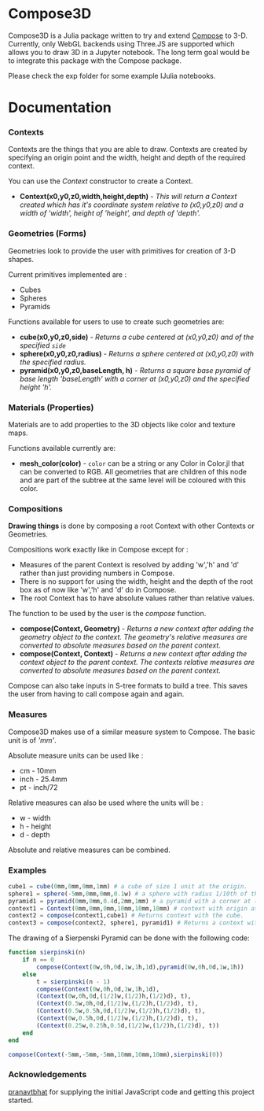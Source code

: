 # Compose3D

Compose3D is a Julia package written to try and extend [Compose](http://composejl.org/) to 3-D. Currently, only WebGL backends using Three.JS are supported which allows you to draw 3D in a Jupyter notebook. The long term goal would be to integrate this package with the Compose package.

Please check the exp folder for some example IJulia notebooks.

# Documentation

### Contexts

Contexts are the things that you are able to draw. Contexts are created by specifying an origin point and the width, height and depth of the required context. 

You can use the *Context* constructor to create a Context. 

* **Context(x0,y0,z0,width,height,depth)** - *This will return a Context created which has it's coordinate system relative to (x0,y0,z0) and a width of 'width', height of 'height', and depth of 'depth'.* 

### Geometries (Forms)

Geometries look to provide the user with primitives for creation of 3-D shapes.

Current primitives implemented are :

   * Cubes
   * Spheres
   * Pyramids

Functions available for users to use to create such geometries are:
	
* **cube(x0,y0,z0,side)** - *Returns a cube centered at (x0,y0,z0) and of the specified `side`*
* **sphere(x0,y0,z0,radius)** - *Returns a sphere centered at (x0,y0,z0) with the specified radius.*
* **pyramid(x0,y0,z0,baseLength, h)** - *Returns a square base pyramid of base length 'baseLength' with a corner at (x0,y0,z0) and the specified height 'h'.*

### Materials (Properties)

Materials are to add properties to the 3D objects like color and texture maps. 

Functions available currently are:

* **mesh_color(color)** - `color` can be a string or any Color in Color.jl that can be converted to RGB. All geometries that are children of this node and are part of the subtree at the same level will be coloured with this color. 

### Compositions

**Drawing things** is done by composing a root Context with other Contexts or Geometries.   

Compositions work exactly like in Compose except for :

* Measures of the parent Context is resolved by adding 'w','h' and 'd' rather than just providing numbers in Compose. 
* There is no support for using the width, height and the depth of the root box as of now like 'w','h' and 'd' do in Compose.
* The root Context has to have absolute values rather than relative values.

The function to be used by the user is the *compose* function. 

* **compose(Context, Geometry)** - *Returns a new context after adding the geometry object to the context. The geometry's relative measures are converted to absolute measures based on the parent context.*
* **compose(Context, Context)** - *Returns a new context after adding the context object to the parent context. The contexts relative measures are converted to absolute measures based on the parent context.*

Compose can also take inputs in S-tree formats to build a tree. This saves the user from having to call compose again and again.

### Measures

Compose3D makes use of a similar measure system to Compose. The basic unit is of *'mm'*.

Absolute measure units can be used like :

* cm - 10mm
* inch - 25.4mm
* pt - inch/72

Relative measures can also be used where the units will be :

* w - width
* h - height
* d - depth

Absolute and relative measures can be combined.
  
### Examples

```julia
cube1 = cube(0mm,0mm,0mm,1mm) # a cube of size 1 unit at the origin.
sphere1 = sphere(-5mm,0mm,0mm,0.1w) # a sphere with radius 1/10th of the width of the parent context and centered at (-5,0,0).
pyramid1 = pyramid(0mm,0mm,0.4d,2mm,1mm) # a pyramid with a corner at (0,0, 0.4*depth of parent context) of base 2mm and height 1mm.
context1 = Context(0mm,0mm,0mm,10mm,10mm,10mm) # context with origin at (0,0,0) and all dimensions of 10 units 
context2 = compose(context1,cube1) # Returns context with the cube.
context3 = compose(context2, sphere1, pyramid1) # Returns a context with all the geometries. Notice how we added 2 children in one line.
```

The drawing of a Sierpenski Pyramid can be done with the following code:
```julia
function sierpinski(n)
    if n == 0
        compose(Context(0w,0h,0d,1w,1h,1d),pyramid(0w,0h,0d,1w,1h))
    else
        t = sierpinski(n - 1)
        compose(Context(0w,0h,0d,1w,1h,1d),
        (Context(0w,0h,0d,(1/2)w,(1/2)h,(1/2)d), t),
        (Context(0.5w,0h,0d,(1/2)w,(1/2)h,(1/2)d), t),
        (Context(0.5w,0.5h,0d,(1/2)w,(1/2)h,(1/2)d), t),
        (Context(0w,0.5h,0d,(1/2)w,(1/2)h,(1/2)d), t),
        (Context(0.25w,0.25h,0.5d,(1/2)w,(1/2)h,(1/2)d), t))
    end
end

compose(Context(-5mm,-5mm,-5mm,10mm,10mm,10mm),sierpinski(0))
```

### Acknowledgements

[pranavtbhat](https://www.github.com/pranavtbhat) for supplying the initial JavaScript code and getting this project started.

